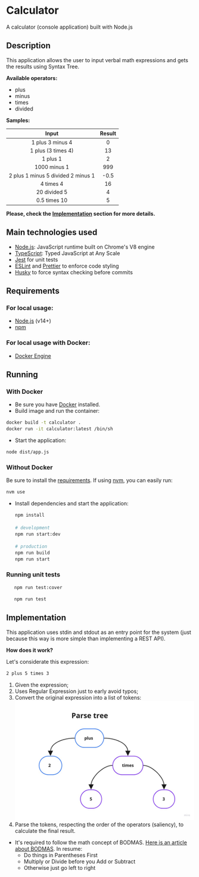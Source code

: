 # Calculator
A calculator (console application) built with Node.js

## Description
This application allows the user to input verbal math expressions and gets the results using Syntax Tree.

**Available operators:**
- plus
- minus
- times
- divided

**Samples:**

|                     Input                   | Result |
|:-------------------------------------------:|:------:|
|               1 plus 3 minus 4              |   0    |
|               1 plus (3 times 4)            |   13   |
|               1 plus 1                      |   2    |
|               1000 minus 1                  |   999  |
|          2 plus 1 minus 5 divided 2 minus 1 |  -0.5  |
|               4 times 4                     |   16   |
|               20 divided 5                  |   4    |
|               0.5 times 10                  |   5    |

**Please, check the [Implementation](#implementation) section for more details.**

## Main technologies used

- [Node.js](https://nodejs.org/en): JavaScript runtime built on Chrome's V8 engine
- [TypeScript](https://www.typescriptlang.org): Typed JavaScript at Any Scale
- [Jest](https://jestjs.io) for unit tests
- [ESLint](https://eslint.org) and [Prettier](https://prettier.io) to enforce code styling
- [Husky](https://github.com/typicode/husky) to force syntax checking before commits

## Requirements

### For local usage:

- [Node.js](https://nodejs.org) (v14+)
- [npm](https://www.npmjs.com)

### For local usage with Docker:

- [Docker Engine](https://docs.docker.com/install)

## Running

### With Docker

- Be sure you have [Docker](https://docs.docker.com/get-docker) installed.
- Build image and run the container:

```bash
docker build -t calculator .
docker run -it calculator:latest /bin/sh
```

- Start the application:
```bash
node dist/app.js
```

### Without Docker

Be sure to install the [requirements](#requirements).
If using [nvm](github.com/nvm-sh/nvm), you can easily run:
  ```bash
  nvm use
  ```

- Install dependencies and start the application:
  ```bash
  npm install

  # development
  npm run start:dev

  # production
  npm run build
  npm run start
  ```

### Running unit tests

```bash
   npm run test:cover
```

```bash
   npm run test
```

## Implementation

This application uses stdin and stdout as an entry point for the system (just because this way is more simple than implementing a REST API).

**How does it work?**

Let's considerate this expression:
```bash
2 plus 5 times 3
```

1) Given the expression;
2) Uses Regular Expression just to early avoid typos;
3) Convert the original expression into a list of tokens:
![Sample of lis of tokens](docs/Parse_Tree_sample.jpg)
4) Parse the tokens, respecting the order of the operators (saliency), to calculate the final result.
- It's required to follow the math concept of BODMAS. [Here is an article about BODMAS](https://www.mathsisfun.com/operation-order-bodmas.html). In resume:
  - Do things in Parentheses First
  - Multiply or Divide before you Add or Subtract
  - Otherwise just go left to right
